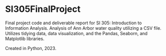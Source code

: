﻿# SI305FinalProject

Final project code and deliverable report for SI 305: Introduction to Information Analysis. 
Analysis of Ann Arbor water quality utilizing a CSV file. Utilizes tidying data, data visualization, and the Pandas, Seaborn, and Matplotlib libraries. 

Created in Python, 2023.
